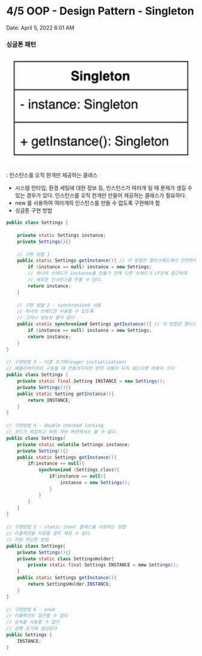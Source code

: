 # 4/5 OOP - Design Pattern - Singleton

Date: April 5, 2022 6:01 AM

### 싱글톤 패턴

![스크린샷 2022-04-05 오전 6.03.25.png](1.png)

: 인스턴스를 오직 한개만 제공하는 클래스

- 시스템 런타임, 환경 세팅에 대한 정보 등, 인스턴스가 여러개 일 때 문제가 생길 수 있는 경우가 있다. 인스턴스를 오직 한개만 만들어 제공하는 클래스가 필요하다.
- new 를 사용하여 여러개의 인스턴스를 만들 수 없도록 구현해야 함
- 싱글톤 구현 방법

```java
public class Settings {

	private static Settings instance;
	private Settings(){}
	
	// 구현 방법 1
	public static Settings getInstance(){ // 이 방법은 멀티스레드에서 안전하지 않다. 
		if (instance == null) instance = new Settings; 
		// 하나의 쓰레드가 instance를 만들기 전에 다른 쓰레드가 if문에 접근하여 
		// 새로운 인스턴스를 만들 수 있다.
		return instance;
	}

	// 구현 방법 2 - synchronized 사용
	// 하나의 쓰레드만 사용할 수 있도록
	// 그러나 성능상 좋지 않다 
	public static synchronized Settings getInstance(){ // 이 방법은 멀티스레드에서 안전하지 않다. 
		if (instance == null) instance = new Settings; 
		return instance;
	}
}

// 구현방법 3 - 이른 초기화(eager initialization)
// 애플리케이션이 구동될 때 만들어지지만 만약 사용이 되지 않는다면 비용이 크다
public class Settings {
	private static final Setting INSTANCE = new Settings();
	private Settings(){}
	public static Setting getInstance(){
		return INSTANCE;
	}
}

// 구현방법 4 - double checked locking
// 코드가 복잡하고 하위 자바 버젼에서는 쓸 수 없다.
public class Settings{
	private static volatile Settings instance;
	private Setting(){}
	public static Settings getInstance(){
		if(instance == null){
			synchronized (Settings.class){
				if(instance == null){
					instance = new Settings();
				}
			}
		}
	}
}

// 구현방법 5 - static inner 클래스를 사용하는 방법
// 리플렉션을 사용할 경우 깨질 수 있다.
// 가장 무난한 방법
public class Settings{
	private Settings(){}
	private static class SettingsHolder{
		private static final Settings INSTANCE = new Settings();
	}
	public static Settings getInstance(){
		return SettingsHolder.INSTANCE;
	}
}

// 구현방법 6 - enum
// 리플렉션도 접근할 수 없다
// 상속을 사용할 수 없다
// 실행 초기에 생성된다
public Settings {
	INSTANCE;
}
```